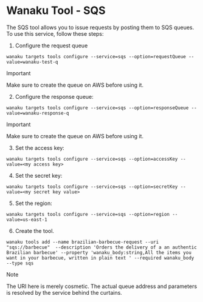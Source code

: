 # Wanaku Tool - SQS

The SQS tool allows you to issue requests by posting them to SQS queues. To use this service, follow these steps:

1. Configure the request queue

```shell
wanaku targets tools configure --service=sqs --option=requestQueue --value=wanaku-test-q
```

> [!IMPORTANT]
> Make sure to create the queue on AWS before using it.

2. Configure the response queue:

```shell
wanaku targets tools configure --service=sqs --option=responseQueue --value=wanaku-response-q
```

> [!IMPORTANT]
> Make sure to create the queue on AWS before using it.

3. Set the access key:

```shell
wanaku targets tools configure --service=sqs --option=accessKey --value=<my access key>
```

4. Set the secret key:

```shell
wanaku targets tools configure --service=sqs --option=secretKey --value=<my secret key value>
```

5. Set the region: 

```shell
wanaku targets tools configure --service=sqs --option=region --value=us-east-1
```

6. Create the tool.

```shell
wanaku tools add --name brazilian-barbecue-request --uri "sqs://barbecue"  --description 'Orders the delivery of a an authentic Brazilian barbecue' --property 'wanaku_body:string,All the items you want in your barbecue, written in plain text ' --required wanaku_body --type sqs
```

> [!NOTE]
> The URI here is merely cosmetic. The actual queue address and parameters is resolved by the service behind the curtains.

